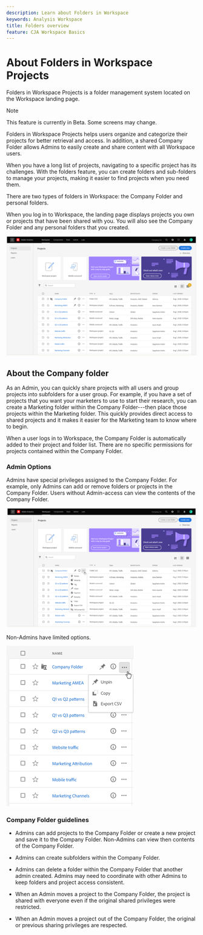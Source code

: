 ```yaml
---
description: Learn about Folders in Workspace
keywords: Analysis Workspace
title: Folders overview
feature: CJA Workspace Basics
---
```


# About Folders in Workspace Projects

Folders in Workspace Projects is a folder management system located on the Workspace landing page.

>[!NOTE]
>
>This feature is currently in Beta. Some screens may change.

Folders in Workspace Projects helps users organize and categorize their projects for better retrieval and access. In addition, a shared Company Folder allows Admins to easily create and share content with all Workspace users. 

When you have a long list of projects, navigating to a specific project has its challenges. With the folders feature, you can create folders and sub-folders to manage your projects, making it easier to find projects when you need them. 

There are two types of folders in Workspace: the Company Folder and personal folders.

When you log in to Workspace, the landing page displays projects you own or projects that have been shared with you. You will also see the Company Folder and any personal folders that you created.

![](/help/analysis-workspace/build-workspace-project/assets/landing-page.png)

## About the Company folder

As an Admin, you can quickly share projects with all users and group projects into subfolders for a user group. For example, if you have a set of projects that you want your marketers to use to start their research, you can create a Marketing folder within the Company Folder---then place those projects within the Marketing folder. This quickly provides direct access to shared projects and it makes it easier for the Marketing team to know where to begin.

When a user logs in to Workspace, the Company Folder is automatically added to their project and folder list. There are no specific permissions for projects contained within the Company Folder.

### Admin Options

Admins have special privileges assigned to the Company Folder. For example, only Admins can add or remove folders or projects in the Company Folder. Users without Admin-access can view the contents of the Company Folder.

![](/help/analysis-workspace/build-workspace-project/assets/admin-access-co-folder.png)

Non-Admins have limited options.

![](/help/analysis-workspace/build-workspace-project/assets/non-admin-options.png)

### Company Folder guidelines

-   Admins can add projects to the Company Folder or create a new project and save it to the Company Folder. Non-Admins can view then contents of the Company Folder.

-   Admins can create subfolders within the Company Folder.

-   Admins can delete a folder within the Company Folder that another admin created. Admins may need to coordinate with other Admins to keep folders and project access consistent.

-   When an Admin moves a project to the Company Folder, the project is     shared with everyone even if the original shared privileges were restricted.

-   When an Admin moves a project out of the Company Folder, the original or previous sharing privileges are respected.
